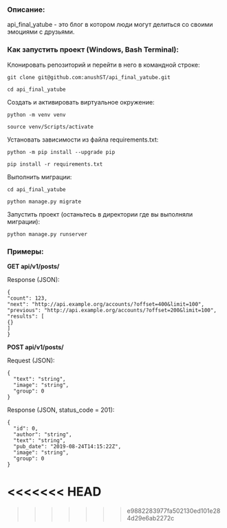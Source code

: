 ### Описание:
api_final_yatube - это блог в котором люди могут делиться со своими эмоциями с друзьями.

### Как запустить проект (Windows, Bash Terminal):
Клонировать репозиторий и перейти в него в командной строке:
```
git clone git@github.com:anushST/api_final_yatube.git
```
```
cd api_final_yatube
```
Создать и активировать виртуальное окружение:
```
python -m venv venv
```
```
source venv/Scripts/activate
```
Установать зависимости из файла requirements.txt:
```
python -m pip install --upgrade pip
```
```
pip install -r requirements.txt
```
Выполнить миграции:
```
cd api_final_yatube
```
```
python manage.py migrate
```
Запустить проект (останьтесь в директории где вы выполняли миграции):
```
python manage.py runserver
```
### Примеры:
**GET api/v1/posts/**  
  
Response (JSON):
```
{
"count": 123,
"next": "http://api.example.org/accounts/?offset=400&limit=100",
"previous": "http://api.example.org/accounts/?offset=200&limit=100",
"results": [
{}
]
}
```
  
**POST api/v1/posts/**  
  
Request (JSON):
```
{
  "text": "string",
  "image": "string",
  "group": 0
}
```
Response (JSON, status_code = 201):
```
{
  "id": 0,
  "author": "string",
  "text": "string",
  "pub_date": "2019-08-24T14:15:22Z",
  "image": "string",
  "group": 0
}
```
<<<<<<< HEAD
=======

>>>>>>> e9882283977fa502130ed101e284d29e6ab2272c
